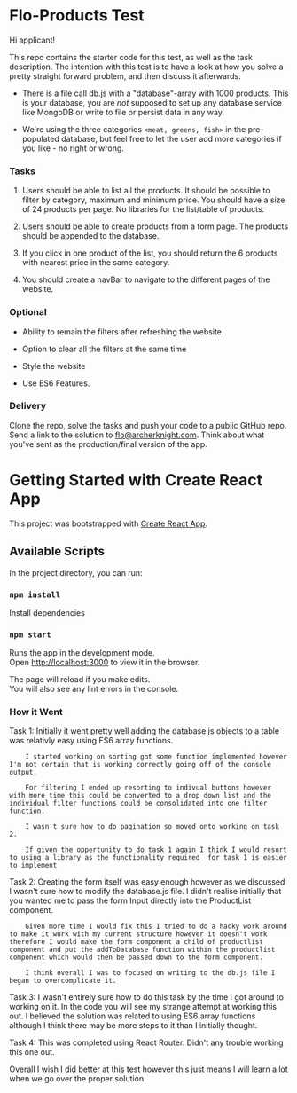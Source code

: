
# Flo-Products Test

Hi applicant!

This repo contains the starter code for this test, as well as the task description. The intention with this test is to have a look at how you solve a pretty straight forward problem, and then discuss it afterwards.

- There is a file call db.js with a "database"-array with 1000 products. This is your database, you are _not_ supposed to set up any database service like MongoDB or write to file or persist data in any way.

- We're using the three categories `<meat, greens, fish>` in the pre-populated database, but feel free to let the user add more categories if you like - no right or wrong.


### Tasks

1. Users should be able to list all the products. It should be possible to filter by category, maximum and minimum price. You should have a size of 24 products per page. No libraries for the list/table of products.  

2. Users should be able to create products from a form page. The products should be appended to the database.

3. If you click in one product of the list, you should return the 6 products with nearest price in the same category.

4. You should create a navBar to navigate to the different pages of the website.


### Optional

* Ability to remain the filters after refreshing the website.

* Option to clear all the filters at the same time 

* Style the website 

* Use ES6 Features. 


### Delivery

Clone the repo, solve the tasks and push your code to a public GitHub repo. Send a link to the solution to flo@archerknight.com. Think about what you've sent as the production/final version of the app.




# Getting Started with Create React App

This project was bootstrapped with [Create React App](https://github.com/facebook/create-react-app).

## Available Scripts

In the project directory, you can run:

### `npm install`

Install dependencies


### `npm start`

Runs the app in the development mode.\
Open [http://localhost:3000](http://localhost:3000) to view it in the browser.

The page will reload if you make edits.\
You will also see any lint errors in the console.

### How it Went

Task 1: Initially it went pretty well adding the database.js objects to a table was relativly easy using ES6 array functions.

        I started working on sorting got some function implemented however I'm not certain that is working correctly going off of the console output. 

        For filtering I ended up resorting to indivual buttons however with more time this could be converted to a drop down list and the individual filter functions could be consolidated into one filter function. 

        I wasn't sure how to do pagination so moved onto working on task 2. 

        If given the oppertunity to do task 1 again I think I would resort to using a library as the functionality required  for task 1 is easier to implement


Task 2: Creating the form itself was easy enough however as we discussed I wasn't sure how to modify the database.js file. I didn't realise initially that you wanted me to pass the form Input 
        directly into the ProductList component. 

        Given more time I would fix this I tried to do a hacky work around to make it work with my current structure however it doesn't work therefore I would make the form component a child of productlist component and put the addToDatabase function within the productlist component which would then be passed down to the form component. 

        I think overall I was to focused on writing to the db.js file I began to overcomplicate it. 

Task 3: I wasn't entirely sure how to do this task by the time I got around to working on it. In the code you will see my strange attempt at working this out. 
        I believed the solution was related to using ES6 array functions although I think there may be more steps to it than I initially thought. 


Task 4: This was completed using React Router. Didn't any trouble working this one out. 


Overall I wish I did better at this test however this just means I will learn a lot when we go over the proper solution. 

